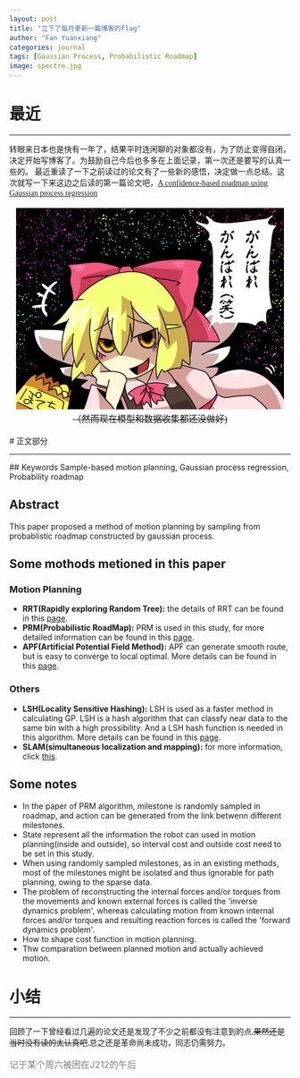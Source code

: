 ```yaml
---
layout: post
title: "立下了每月更新一篇博客的flag"
author: "Fan Yuanxiang"
categories: journal
tags: [Gaussian Process, Probabilistic Roadmap]
image: spectre.jpg
---
```

# 最近
<HR>
<font face="微软雅黑">转眼来日本也是快有一年了，结果平时连闲聊的对象都没有，为了防止变得自闭，决定开始写博客了。为鼓励自己今后也多多在上面记录，第一次还是要写的认真一些的。  
最近重读了一下之前读过的论文有了一些新的感悟，决定做一点总结。这次就写一下来这边之后读的第一篇论文吧，<a href='https://link.springer.com/content/pdf/10.1007%2Fs10514-016-9604-y.pdf'>A confidence-based roadmap using Gaussian process regression</a>
<br>
<br>
<div align="center">
<img src="../assets/img/ganbare.jpeg"/>
<br><font size='3'><s>（然而现在模型和数据收集都还没做好)</s></font>
</div>
<br>
</font>
# 正文部分  
<HR>
## Keywords  
Sample-based motion planning, Gaussian process regression, Probability roadmap  

## Abstract  
This paper proposed a method of motion planning by sampling from probablistic roadmap constructed by gaussian process.  

## Some mothods metioned in this paper  
### Motion Planning
* **RRT(Rapidly exploring Random Tree):**  the details of RRT can be found in this [page](https://blog.csdn.net/gpeng832/article/details/71249198?locationNum=1&fps=1).  
* **PRM(Probabilistic RoadMap):** PRM is used in this study, for more detailed information can be found in this [page](https://blog.csdn.net/chauncygu/article/details/78032283).  
* **APF(Artificial Potential Field Method):** APF can generate smooth route, but is easy to converge to local optimal. More details can be found in this [page](https://blog.csdn.net/huangg900/article/details/80503306).  

### Others  
* **LSH(Locality Sensitive Hashing):** LSH is used as a faster method in calculating GP. LSH is a hash algorithm that can classfy near data to the same bin with a high prossibility. And a LSH hash function is needed in this algorithm. More details can be found in this [page](https://www.cnblogs.com/wt869054461/p/8148940.html).
* **SLAM(simultaneous localization and mapping):** for more information, click [this](http://www.360doc.com/content/16/0509/17/33166754_557617018.shtml).

## Some notes  
* In the paper of PRM algorithm, milestone is randomly sampled in roadmap, and action can be generated from the link betwenn different milestones.  
* State represent all the information the robot can used in motion planning(inside and outside), so interval cost and outside cost need to be set in this study.
* When using randomly sampled milestones, as in an existing methods, most of the milestones might be isolated and thus ignorable for path planning, owing to the sparse data.
* The problem of reconstructing the internal forces and/or torques from the movements and known external forces is called the 'inverse dynamics problem', whereas calculating motion from known internal forces and/or torques and resulting reaction forces is called the 'forward dynamics problem'.
* How to shape cost function in motion planning.  
* Thw comparation between planned motion and actually achieved motion.

# 小结
<HR>
<font face="微软雅黑">回顾了一下曾经看过几遍的论文还是发现了不少之前都没有注意到的点,<s>果然还是当时没有读的太认真吧</s>,总之还是革命尚未成功，同志仍需努力。</font>
<br>
<br>
<font size='3' color='grey'>记于某个周六被困在J212的午后</font>

